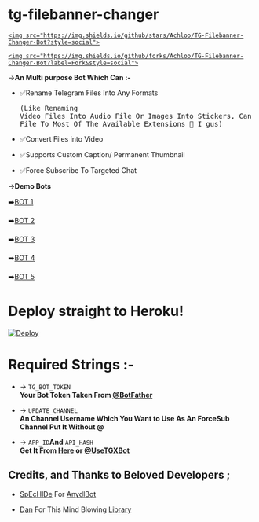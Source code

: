 # tg-filebanner-changer

<p align="center">

  <a href="https://github.com/Achloo/TG-Filebanner-Changer-Bot/stargazers">

    <img src="https://img.shields.io/github/stars/Achloo/TG-Filebanner-Changer-Bot?style=social">

  </a>

  

  <a href="https://github.com/Achloo/TG-Filebanner-Changer-Bot/fork">

    <img src="https://img.shields.io/github/forks/Achloo/TG-Filebanner-Changer-Bot?label=Fork&style=social">

  </a>  

</p>

->**An Multi purpose Bot Which Can :-**

* ✅Rename Telegram Files Into Any Formats <pre>(Like Renaming Video Files Into Audio File Or Images Into Stickers, Can Be Rename Any File To Most Of The Available Extensions 🤔 I gus) </pre>

* ✅Convert Files into Video

* ✅Supports Custom Caption/ Permanent Thumbnail

* ✅Force Subscribe To Targeted Chat

->**Demo Bots**

➡️[BOT 1](https://t.me/rename1robot)    

➡️[BOT 2](https://t.me/rename2robot)    

➡️[BOT 3](https://t.me/rename3robot)    

➡️[BOT 4](https://t.me/rename4robot)   

➡️[BOT 5](https://t.me/rename5robot)

# Deploy straight to Heroku!

[![Deploy](https://www.herokucdn.com/deploy/button.svg)](https://heroku.com/deploy?template=https://github.com/Achloo/TG-Filebanner-Changer-Bot)

# Required Strings :-

* -> `TG_BOT_TOKEN`<br> **Your Bot Token Taken From [@BotFather](https://t.me/botfather)**

* -> `UPDATE_CHANNEL`<br> **An Channel Username Which You Want to Use As An ForceSub Channel Put It Without @**

* -> `APP_ID`__And__ `API_HASH`<br>**Get It From [Here](http://www.my.telegram.org) or [@UseTGXBot](http://www.telegram.dog/UseTGXBot)**

## Credits, and Thanks to Beloved Developers ;

* [SpEcHlDe](https://telegram.dog/SpEcHlDe) For [AnydlBot](https://github.com/SpEcHiDe/AnyDLBot)

* [Dan](https://github.com/delivrance) For This Mind Blowing [Library](https://github.com/pyrogram/pyrogram)
